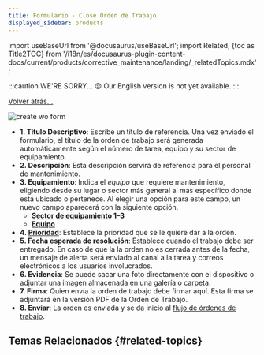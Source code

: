 ```yaml
---
title: Formulario - Close Orden de Trabajo
displayed_sidebar: products
---
```


import useBaseUrl from '@docusaurus/useBaseUrl'; 
import Related, {toc as Title2TOC} from '/i18n/es/docusaurus-plugin-content-docs/current/products/corrective_maintenance/landing/_relatedTopics.mdx'; 

:::caution WE'RE SORRY... 😢
Our English version is not yet available.
:::

[Volver atrás...](/docs/products/corrective_maintenance/actions/wo_create)

<div className="container">
<div className="row">
<div className="col col--6">

<div className="img_sizing_narrow">

![create wo form](/img/productos_es/products_form_create_wo_cm.png)

</div>
</div>

<div className="col col--6">

- **<span className="badge badge--danger">1.</span> Título Descriptivo**: Escribe un título de referencia. Una vez enviado el formulario, el título de la orden de trabajo será generada automáticamente según el número de tarea, equipo y su sector de equipamiento.
- **<span className="badge badge--danger">2.</span> Descripción**: Esta descripción servirá de referencia para el personal de mantenimiento.
- **<span className="badge badge--danger">3.</span> Equipamiento**: Indica el _equipo_ que requiere mantenimiento, eligiendo desde su lugar o sector más general al más específico donde está ubicado o pertenece. Al elegir una opción para este campo, un nuevo campo aparecerá con la siguiente opción.
  - **[Sector de equipamiento 1–3](/docs/products/corrective_maintenance/master_data/equipment_sector)**
  - **[Equipo](/docs/products/corrective_maintenance/master_data/equipment)**
- **<span className="badge badge--danger">4.</span> [Prioridad](/docs/products/corrective_maintenance/master_data/failure_priority)**: Establece la prioridad que se le quiere dar a la orden.
- **<span className="badge badge--danger">5.</span> Fecha esperada de resolución**: Establece cuando el trabajo debe ser entregado. En caso de que la la orden no es cerrada antes de la fecha, un mensaje de alerta será enviado al canal a la tarea y correos electrónicos a los usuarios involucrados. 
- **<span className="badge badge--danger">6.</span> Evidencia**: Se puede sacar una foto directamente con el dispositivo o adjuntar una imagen almacenada en una galería o carpeta.
- **<span className="badge badge--danger">7.</span> Firma**: Quien envía la orden de trabajo debe firmar aquí. Esta firma se adjuntará en la versión PDF de la Orden de Trabajo.
- **<span className="badge badge--danger">8.</span> Enviar**: La orden es enviada y se da inicio al [flujo de órdenes de trabajo](/docs/products/workflows/work_orders/related-product/wo/workflow).


</div>

</div>
</div>

## Temas Relacionados {#related-topics}

<Related/>


